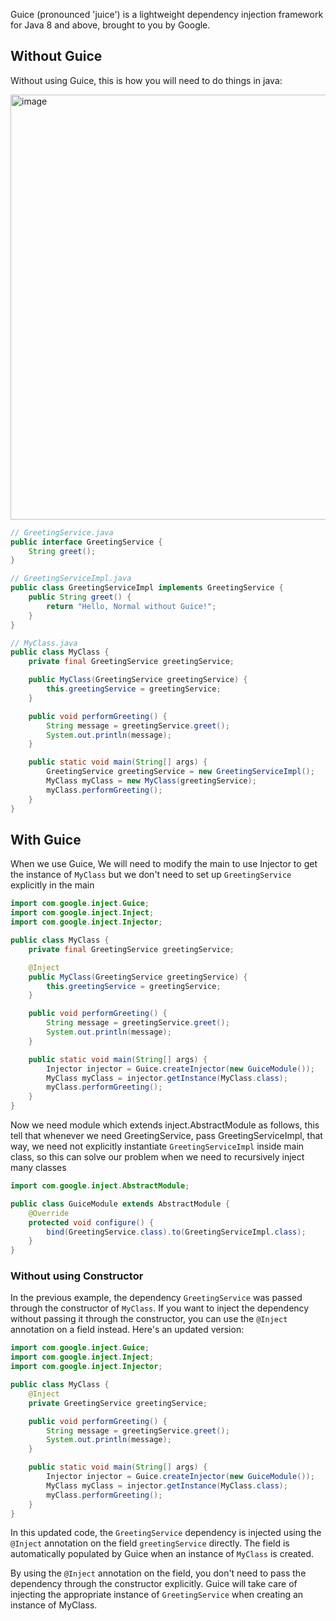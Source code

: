 Guice (pronounced 'juice') is a lightweight dependency injection framework for Java 8 and above, brought to you by Google.

## Without Guice
Without using Guice, this is how you will need to do things in java:

<img width="680" alt="image" src="https://github.com/remidinishanth/distributed_systems/assets/19663316/7784dbec-ca4d-4ae9-bd70-5225cc854a91">

```java
// GreetingService.java
public interface GreetingService {
    String greet();
}

// GreetingServiceImpl.java
public class GreetingServiceImpl implements GreetingService {
    public String greet() {
        return "Hello, Normal without Guice!";
    }
}

// MyClass.java
public class MyClass {
    private final GreetingService greetingService;

    public MyClass(GreetingService greetingService) {
        this.greetingService = greetingService;
    }

    public void performGreeting() {
        String message = greetingService.greet();
        System.out.println(message);
    }

    public static void main(String[] args) {
        GreetingService greetingService = new GreetingServiceImpl();
        MyClass myClass = new MyClass(greetingService);
        myClass.performGreeting();
    }
}
```

## With Guice

When we use Guice, We will need to modify the main to use Injector to get the instance of `MyClass` but we don't need to set up `GreetingService` explicitly in the main

```java
import com.google.inject.Guice;
import com.google.inject.Inject;
import com.google.inject.Injector;

public class MyClass {
    private final GreetingService greetingService;

    @Inject
    public MyClass(GreetingService greetingService) {
        this.greetingService = greetingService;
    }

    public void performGreeting() {
        String message = greetingService.greet();
        System.out.println(message);
    }

    public static void main(String[] args) {
        Injector injector = Guice.createInjector(new GuiceModule());
        MyClass myClass = injector.getInstance(MyClass.class);
        myClass.performGreeting();
    }
}
```

Now we need module which extends inject.AbstractModule as follows, this tell that whenever we need GreetingService, pass GreetingServiceImpl, that way, we need not explicitly instantiate `GreetingServiceImpl` inside main class, so this can solve our problem when we need to recursively inject many classes

```java
import com.google.inject.AbstractModule;

public class GuiceModule extends AbstractModule {
    @Override
    protected void configure() {
        bind(GreetingService.class).to(GreetingServiceImpl.class);
    }
}
```


### Without using Constructor

In the previous example, the dependency `GreetingService` was passed through the constructor of `MyClass`. If you want to inject the dependency without passing it through the constructor, you can use the `@Inject` annotation on a field instead. Here's an updated version:

```java
import com.google.inject.Guice;
import com.google.inject.Inject;
import com.google.inject.Injector;

public class MyClass {
    @Inject
    private GreetingService greetingService;

    public void performGreeting() {
        String message = greetingService.greet();
        System.out.println(message);
    }

    public static void main(String[] args) {
        Injector injector = Guice.createInjector(new GuiceModule());
        MyClass myClass = injector.getInstance(MyClass.class);
        myClass.performGreeting();
    }
}
```

In this updated code, the `GreetingService` dependency is injected using the `@Inject` annotation on the field `greetingService` directly. The field is automatically populated by Guice when an instance of `MyClass` is created.

By using the `@Inject` annotation on the field, you don't need to pass the dependency through the constructor explicitly. Guice will take care of injecting the appropriate instance of `GreetingService` when creating an instance of MyClass.
